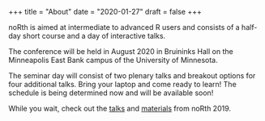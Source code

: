 +++
title = "About"
date = "2020-01-27"
draft = false
+++

noRth is aimed at intermediate to advanced R users and consists of a half-day short course and a day of interactive talks.

The conference will be held in August 2020 in Bruininks Hall on the Minneapolis East Bank campus of the University of Minnesota.

The seminar day will consist of two plenary talks and breakout options for four additional talks. Bring your laptop and come ready to learn! The schedule is being determined now and will be available soon!

While you wait, check out the
<a href="https://www.youtube.com/playlist?list=PL7aOYMht_9VXse6izexC1sUBRUz_ZuRWV">talks</a>
and <a href="https://github.com/rnorthconference/2019Talks">materials</a> from noRth 2019.
